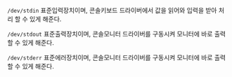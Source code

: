 `/dev/stdin`
표준입력장치이며, 콘솔키보드 드라이버에서 값을 읽어와 입력을 받아 처리 할 수 있게 해준다.

`/dev/stdout`
표준출력장치이며, 콘솔모니터 드라이버를 구동시켜 모니터에 바로 출력할 수 있게 해준다.

`/dev/stderr`
표준에러장치이며, 콘솔모니터 드라이버를 구동시켜 모니터에 바로 출력할 수 있게 해준다.
